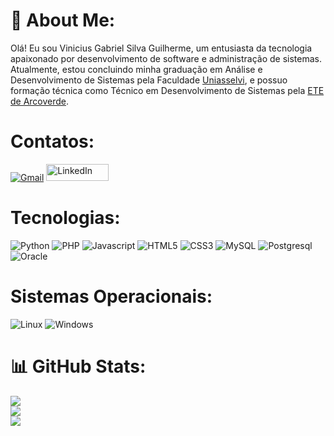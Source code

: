 # 💫 About Me:
Olá! Eu sou Vinicius Gabriel Silva Guilherme, um entusiasta da tecnologia apaixonado por desenvolvimento de software e administração de sistemas. Atualmente, estou concluindo minha graduação em Análise e Desenvolvimento de Sistemas pela Faculdade <a href="https://portal.uniasselvi.com.br/">Uniasselvi</a>, e possuo formação técnica como Técnico em Desenvolvimento de Sistemas pela <a href="https://sisacad.educacao.pe.gov.br/sissel/seip/index.php?p=polo&id=94">ETE de Arcoverde</a>.<br>


# Contatos:
[![Gmail](https://img.shields.io/badge/Gmail-D14836?style=for-the-badge&logo=gmail&logoColor=white)](mailto:viniicius.dev@gmail.com) <a href="https://www.linkedin.com/in/vinicius-silva-12a211128/" style="display:inline-block; overflow:hidden;">
  <img src="https://img.shields.io/badge/LinkedIn-%230077B5.svg?logo=linkedin&logoColor=white" alt="LinkedIn" style="width:100px;height:27px;">
</a>

# Tecnologias:
![Python](https://img.shields.io/badge/python-3670A0?style=for-the-badge&logo=python&logoColor=ffdd54) ![PHP](https://img.shields.io/badge/PHP-777BB4?style=for-the-badge&logo=php&logoColor=white) ![Javascript](https://img.shields.io/badge/JavaScript-323330?style=for-the-badge&logo=javascript&logoColor=F7DF1E) ![HTML5](https://img.shields.io/badge/HTML-239120?style=for-the-badge&logo=html5&logoColor=white) ![CSS3](https://img.shields.io/badge/CSS-239120?&style=for-the-badge&logo=css3&logoColor=white)  ![MySQL](https://img.shields.io/badge/mysql-%2300f.svg?style=for-the-badge&logo=mysql&logoColor=white) ![Postgresql](https://img.shields.io/badge/PostgreSQL-316192?style=for-the-badge&logo=postgresql&logoColor=white) ![Oracle](https://img.shields.io/badge/Oracle-F80000?style=for-the-badge&logo=oracle&logoColor=black)

# Sistemas Operacionais:
![Linux](https://img.shields.io/badge/Linux-FCC624?style=for-the-badge&logo=linux&logoColor=black) ![Windows](https://img.shields.io/badge/Windows-0078D6?style=for-the-badge&logo=windows&logoColor=white)

# 📊 GitHub Stats:
![](https://github-readme-stats.vercel.app/api?username=Vinicius555&theme=tokyonight&hide_border=false&include_all_commits=false&count_private=false)<br/>
![](https://github-readme-streak-stats.herokuapp.com/?user=Vinicius555&theme=tokyonight&hide_border=false)<br/>
![](https://github-readme-stats.vercel.app/api/top-langs/?username=Vinicius555&theme=tokyonight&hide_border=false&include_all_commits=false&count_private=false&layout=compact)

<!-- Proudly created with GPRM ( https://gprm.itsvg.in ) -->

